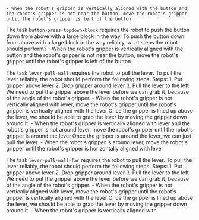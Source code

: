 
    - When the robot's gripper is vertically aligned with the button and the robot's gripper is not near the button, move the robot's gripper until the robot's gripper is left of the button

The task `button-press-topdown-block` requires the robot to push the button down from above with a large block in the way.
To push the button down from above with a large block in the way reliably, what steps the robot should perform?
    - When the robot's gripper is vertically aligned with the button and the robot's gripper is not near the button, move the robot's gripper until the robot's gripper is left of the button

The task `lever-pull-wall` requires the robot to pull the lever.
To pull the lever reliably, the robot should perform the following steps:
    Steps:  1. Put gripper above lever  2. Drop gripper around lever  3. Pull the lever to the left
    We need to put the gripper above the lever before we can grab it, because of the angle of the robot's gripper.
    - When the robot's gripper is not vertically aligned with lever, move the robot's gripper until the robot's gripper is vertically aligned with the lever
    Once the gripper is lined up above the lever, we should be able to grab the lever by moving the gripper down around it.
    - When the robot's gripper is vertically aligned with lever and the robot's gripper is not around lever, move the robot's gripper until the robot's gripper is around the lever
    Once the gripper is around the lever, we can just pull the lever.
    - When the robot's gripper is around lever, move the robot's gripper until the robot's gripper is horizontally aligned with lever

The task `lever-pull-wall-far` requires the robot to pull the lever.
To pull the lever reliably, the robot should perform the following steps:
    Steps:  1. Put gripper above lever  2. Drop gripper around lever  3. Pull the lever to the left
    We need to put the gripper above the lever before we can grab it, because of the angle of the robot's gripper.
    - When the robot's gripper is not vertically aligned with lever, move the robot's gripper until the robot's gripper is vertically aligned with the lever
    Once the gripper is lined up above the lever, we should be able to grab the lever by moving the gripper down around it.
    - When the robot's gripper is vertically aligned with